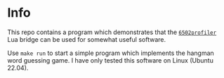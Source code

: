 # Info

This repo contains a program which demonstrates that the [`6502profiler`](https://github.com/rmsk2/6502profiler) Lua bridge 
can be used for somewhat useful software.

Use `make run` to start a simple program which implements the hangman word guessing game. I have
only tested this software on Linux (Ubuntu 22.04).